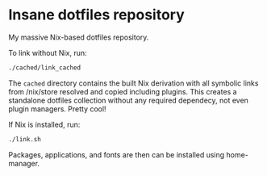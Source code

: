 # Insane dotfiles repository
My massive Nix-based dotfiles repository.

To link without Nix, run:
```bash
./cached/link_cached
```
The `cached` directory contains the built Nix derivation with all symbolic links from /nix/store resolved and copied including plugins.
This creates a standalone dotfiles collection without any required dependecy, not even plugin managers. Pretty cool!

If Nix is installed, run:
```bash
./link.sh
```
Packages, applications, and fonts are then can be installed using home-manager.
